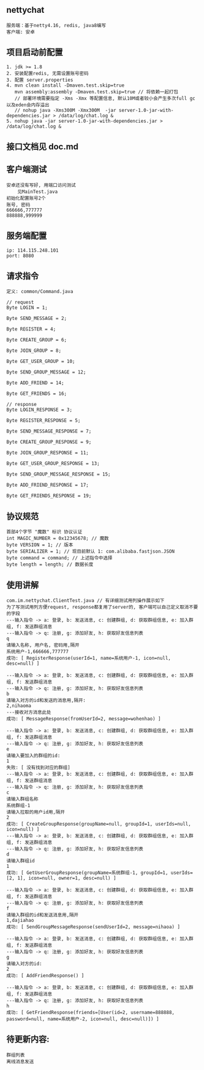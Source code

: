 ## nettychat
    服务端：基于netty4.16, redis, java8编写
    客户端: 安卓

## 项目启动前配置
    1. jdk >= 1.8
    2. 安装配置redis, 无需设置账号密码
    3. 配置 server.properties
    4. mvn clean install -Dmaven.test.skip=true
       mvn assembly:assembly -Dmaven.test.skip=true // 将依赖一起打包
       // 部署环境需要指定 -Xms -Xmx 等配置信息, 默认10M或者较小会产生多次full gc以及eden会内存溢出
       // nohup java -Xms300M -Xmx300M  -jar server-1.0-jar-with-dependencies.jar > /data/log/chat.log &
    5. nohup java -jar server-1.0-jar-with-dependencies.jar > /data/log/chat.log &

## 接口文档见 doc.md

## 客户端测试
    安卓还没有写好, 用端口访问测试
        见MainTest.java
    初始化配置账号2个
    账号, 密码
    666666,777777
    888888,999999

## 服务端配置
    ip: 114.115.248.101
    port: 8080
    
## 请求指令
    定义: common/Command.java
    
    // request
    Byte LOGIN = 1;

    Byte SEND_MESSAGE = 2;

    Byte REGISTER = 4;

    Byte CREATE_GROUP = 6;

    Byte JOIN_GROUP = 8;

    Byte GET_USER_GROUP = 10;

    Byte SEND_GROUP_MESSAGE = 12;

    Byte ADD_FRIEND = 14;

    Byte GET_FRIENDS = 16;

    // response
    Byte LOGIN_RESPONSE = 3;

    Byte REGISTER_RESPONSE = 5;

    Byte SEND_MESSAGE_RESPONSE = 7;

    Byte CREATE_GROUP_RESPONSE = 9;

    Byte JOIN_GROUP_RESPONSE = 11;

    Byte GET_USER_GROUP_RESPONSE = 13;

    Byte SEND_GROUP_MESSAGE_RESPONSE = 15;

    Byte ADD_FRIEND_RESPONSE = 17;

    Byte GET_FRIENDS_RESPONSE = 19;

## 协议规范
    首部4个字节 "魔数" 标识 协议认证
    int MAGIC_NUMBER = 0x12345678; // 魔数
    byte VERSION = 1; // 版本
    byte SERIALIZER = 1; // 现目前默认 1: com.alibaba.fastjson.JSON
    byte command = command; // 上述指令中选择
    byte length = length; // 数据长度

## 使用讲解
    com.im.nettychat.ClientTest.java // 有详细测试用列操作展示如下
    为了写测试用列方便request, response都复用了server的, 客户端可以自己定义取消不要的字段
    ---输入指令 -> a: 登录, b: 发送消息, c: 创建群组, d: 获取群组信息, e: 加入群组, f: 发送群组消息
    ---输入指令 -> q: 注册, g: 添加好友, h: 获取好友信息列表
    q
    请输入名称, 用户名, 密码用,隔开
    系统用户-1,666666,777777
    成功: [ RegisterResponse(userId=1, name=系统用户-1, icon=null, desc=null) ]

    ---输入指令 -> a: 登录, b: 发送消息, c: 创建群组, d: 获取群组信息, e: 加入群组, f: 发送群组消息
    ---输入指令 -> q: 注册, g: 添加好友, h: 获取好友信息列表
    b
    请输入对方的id和发送的消息用,隔开: 
    2,nihaoma
    ---接收对方消息此处
    成功: [ MessageResponse(fromUserId=2, message=wohenhao) ]

    ---输入指令 -> a: 登录, b: 发送消息, c: 创建群组, d: 获取群组信息, e: 加入群组, f: 发送群组消息
    ---输入指令 -> q: 注册, g: 添加好友, h: 获取好友信息列表
    e
    请输入要加入的群组的id: 
    1
    失败: [ 没有找到对应的群组]
    ---输入指令 -> a: 登录, b: 发送消息, c: 创建群组, d: 获取群组信息, e: 加入群组, f: 发送群组消息
    ---输入指令 -> q: 注册, g: 添加好友, h: 获取好友信息列表
    c
    请输入群组名称
    系统群组-1
    请输入拉取的用户id用,隔开
    2
    成功: [ CreateGroupResponse(groupName=null, groupId=1, userIds=null, icon=null) ]
    ---输入指令 -> a: 登录, b: 发送消息, c: 创建群组, d: 获取群组信息, e: 加入群组, f: 发送群组消息
    ---输入指令 -> q: 注册, g: 添加好友, h: 获取好友信息列表
    d
    请输入群组id
    1
    成功: [ GetUserGroupResponse(groupName=系统群组-1, groupId=1, userIds=[2, 1], icon=null, owner=1, desc=null) ]

    ---输入指令 -> a: 登录, b: 发送消息, c: 创建群组, d: 获取群组信息, e: 加入群组, f: 发送群组消息
    ---输入指令 -> q: 注册, g: 添加好友, h: 获取好友信息列表
    f
    请输入群组的id和发送消息用,隔开
    1,dajiahao
    成功: [ SendGroupMessageResponse(sendUserId=2, message=nihaoa) ]

    ---输入指令 -> a: 登录, b: 发送消息, c: 创建群组, d: 获取群组信息, e: 加入群组, f: 发送群组消息
    ---输入指令 -> q: 注册, g: 添加好友, h: 获取好友信息列表
    g
    请输入对方的id: 
    2
    成功: [ AddFriendResponse() ]

    ---输入指令 -> a: 登录, b: 发送消息, c: 创建群组, d: 获取群组信息, e: 加入群组, f: 发送群组消息
    ---输入指令 -> q: 注册, g: 添加好友, h: 获取好友信息列表
    h
    成功: [ GetFriendResponse(friends=[User(id=2, username=888888, password=null, name=系统用户-2, icon=null, desc=null)]) ]
 ## 待更新内容:
 
    群组列表
    离线消息发送
    
